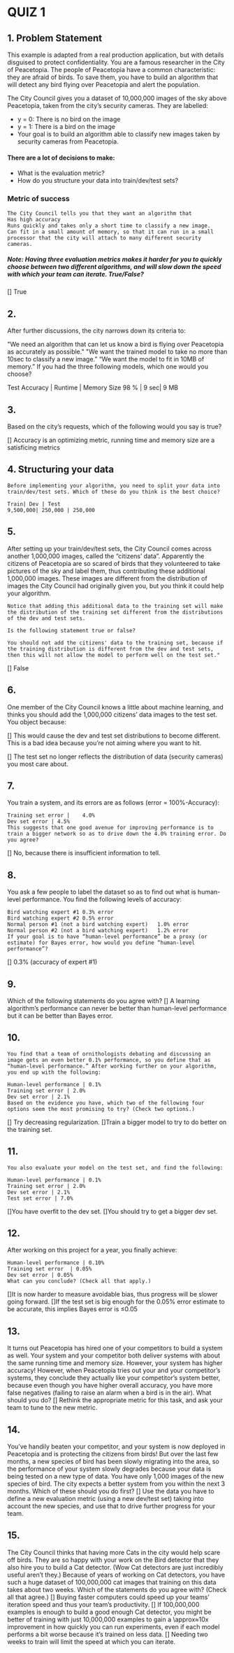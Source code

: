 # QUIZ 1
## 1. Problem Statement
This example is adapted from a real production application, but with details disguised to protect confidentiality.
You are a famous researcher in the City of Peacetopia. The people of Peacetopia have a common characteristic: they are afraid of birds. To save them, you have to build an algorithm that will detect any bird flying over Peacetopia and alert the population.

The City Council gives you a dataset of 10,000,000 images of the sky above Peacetopia, taken from the city’s security cameras. They are labelled:

* y = 0: There is no bird on the image
* y = 1: There is a bird on the image
* Your goal is to build an algorithm able to classify new images taken by security cameras from Peacetopia.

#### There are a lot of decisions to make:

* What is the evaluation metric?
* How do you structure your data into train/dev/test sets?

### Metric of success
    The City Council tells you that they want an algorithm that
    Has high accuracy
    Runs quickly and takes only a short time to classify a new image.
    Can fit in a small amount of memory, so that it can run in a small processor that the city will attach to many different security cameras.
##### Note: Having three evaluation metrics makes it harder for you to quickly choose between two different algorithms, and will slow down the speed with which your team can iterate. True/False?

[] True 

## 2.  
After further discussions, the city narrows down its criteria to:

  "We need an algorithm that can let us know a bird is flying over Peacetopia as accurately as possible."
  "We want the trained model to take no more than 10sec to classify a new image.”
  “We want the model to fit in 10MB of memory.”
  If you had the three following models, which one would you choose?

Test Accuracy | Runtime | Memory Size 
98 % | 9 sec| 9 MB

## 3. 
Based on the city’s requests, which of the following would you say is true?

[] Accuracy is an optimizing metric, running time and memory size are a satisficing metrics 

## 4. Structuring your data
    Before implementing your algorithm, you need to split your data into train/dev/test sets. Which of these do you think is the best choice?

    Train| Dev | Test 
    9,500,000| 250,000 | 250,000

## 5. 
After setting up your train/dev/test sets, the City Council comes across another 1,000,000 images, called the “citizens’ data”. Apparently the citizens of Peacetopia are so scared of birds that they volunteered to take pictures of the sky and label them, thus contributing these additional 1,000,000 images. These images are different from the distribution of images the City Council had originally given you, but you think it could help your algorithm.

    Notice that adding this additional data to the training set will make the distribution of the training set different from the distributions of the dev and test sets.  

    Is the following statement true or false?

    You should not add the citizens' data to the training set, because if the training distribution is different from the dev and test sets, then this will not allow the model to perform well on the test set."
 
[] False

## 6. 
One member of the City Council knows a little about machine learning, and thinks you should add the 1,000,000 citizens’ data images to the test set. You object because:

[] This would cause the dev and test set distributions to become different. This is a bad idea because you’re not aiming where you want to hit.

[] The test set no longer reflects the distribution of data (security cameras) you most care about.


## 7. 
You train a system, and its errors are as follows (error = 100%-Accuracy):

    Training set error |	4.0%
    Dev set error |	4.5%
    This suggests that one good avenue for improving performance is to train a bigger network so as to drive down the 4.0% training error. Do you agree?
[] 
No, because there is insufficient information to tell.

## 8. 
You ask a few people to label the dataset so as to find out what is human-level performance. You find the following levels of accuracy:

    Bird watching expert #1	0.3% error
    Bird watching expert #2	0.5% error
    Normal person #1 (not a bird watching expert)	1.0% error
    Normal person #2 (not a bird watching expert)	1.2% error
    If your goal is to have “human-level performance” be a proxy (or estimate) for Bayes error, how would you define “human-level performance”?
[] 0.3% (accuracy of expert #1)

## 9. 
Which of the following statements do you agree with?
[] A learning algorithm’s performance can never be better than human-level performance but it can be better than Bayes error.

## 10. 
    You find that a team of ornithologists debating and discussing an image gets an even better 0.1% performance, so you define that as “human-level performance.” After working further on your algorithm, you end up with the following:

    Human-level performance	| 0.1%
    Training set error | 2.0%
    Dev set error | 2.1%
    Based on the evidence you have, which two of the following four options seem the most promising to try? (Check two options.)
[] Try decreasing regularization.
[]Train a bigger model to try to do better on the training set.

## 11. 
    You also evaluate your model on the test set, and find the following:

    Human-level performance	| 0.1%
    Training set error | 2.0%
    Dev set error | 2.1%
    Test set error | 7.0%
[]You have overfit to the dev set.
[]You should try to get a bigger dev set.

## 12. 
After working on this project for a year, you finally achieve:

    Human-level performance	| 0.10%
    Training set error	| 0.05%
    Dev set error | 0.05%
    What can you conclude? (Check all that apply.)
[]It is now harder to measure avoidable bias, thus progress will be slower going forward.
[]If the test set is big enough for the 0.05% error estimate to be accurate, this implies Bayes error is ≤0.05

## 13. 
It turns out Peacetopia has hired one of your competitors to build a system as well. Your system and your competitor both deliver systems with about the same running time and memory size. However, your system has higher accuracy! However, when Peacetopia tries out your and your competitor’s systems, they conclude they actually like your competitor’s system better, because even though you have higher overall accuracy, you have more false negatives (failing to raise an alarm when a bird is in the air). What should you do?
[] Rethink the appropriate metric for this task, and ask your team to tune to the new metric.


## 14. 
You’ve handily beaten your competitor, and your system is now deployed in Peacetopia and is protecting the citizens from birds! But over the last few months, a new species of bird has been slowly migrating into the area, so the performance of your system slowly degrades because your data is being tested on a new type of data.
You have only 1,000 images of the new species of bird. The city expects a better system from you within the next 3 months. Which of these should you do first?
[] Use the data you have to define a new evaluation metric (using a new dev/test set) taking into account the new species, and use that to drive further progress for your team.


## 15. 
The City Council thinks that having more Cats in the city would help scare off birds. They are so happy with your work on the Bird detector that they also hire you to build a Cat detector. (Wow Cat detectors are just incredibly useful aren’t they.) Because of years of working on Cat detectors, you have such a huge dataset of 100,000,000 cat images that training on this data takes about two weeks. Which of the statements do you agree with? (Check all that agree.)
[] Buying faster computers could speed up your teams’ iteration speed and thus your team’s productivity.
[] If 100,000,000 examples is enough to build a good enough Cat detector, you might be better of training with just 10,000,000 examples to gain a \approx≈10x improvement in how quickly you can run experiments, even if each model performs a bit worse because it’s trained on less data.
[] Needing two weeks to train will limit the speed at which you can iterate.

